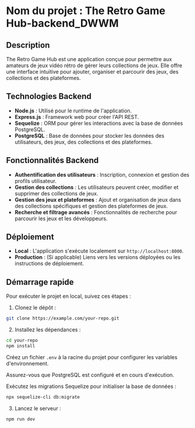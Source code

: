 # Nom du projet : The Retro Game Hub-backend_DWWM

## Description

The Retro Game Hub est une application conçue pour permettre aux amateurs de jeux vidéo rétro de gérer leurs collections de jeux. Elle offre une interface intuitive pour ajouter, organiser et parcourir des jeux, des collections et des plateformes.

## Technologies Backend 

- **Node.js** : Utilisé pour le runtime de l'application. 
- **Express.js** : Framework web pour créer l'API REST. 
- **Sequelize** : ORM pour gérer les interactions avec la base de données PostgreSQL. 
- **PostgreSQL** : Base de données pour stocker les données des utilisateurs, des jeux, des collections et des plateformes. 
## Fonctionnalités Backend 

- **Authentification des utilisateurs** : Inscription, connexion et gestion des profils utilisateur.
- **Gestion des collections** : Les utilisateurs peuvent créer, modifier et supprimer des collections de jeux. 
- **Gestion des jeux et plateformes** : Ajout et organisation de jeux dans des collections spécifiques et gestion des plateformes de jeux.
- **Recherche et filtrage avancés** : Fonctionnalités de recherche pour parcourir les jeux et les développeurs.

## Déploiement

- **Local** : L'application s'exécute localement sur `http://localhost:8000`.
- **Production** : (Si applicable) Liens vers les versions déployées ou les instructions de déploiement.

## Démarrage rapide

Pour exécuter le projet en local, suivez ces étapes :

1. Clonez le dépôt :

 ```bash
 git clone https://example.com/your-repo.git
 ```

2. Installez les dépendances :

```bash
cd your-repo 
npm install
```

Créez un fichier `.env` à la racine du projet pour configurer les variables d'environnement.

Assurez-vous que PostgreSQL est configuré et en cours d'exécution.

Exécutez les migrations Sequelize pour initialiser la base de données :

```bash
npx sequelize-cli db:migrate
```

3. Lancez le serveur :

```bash
npm run dev
```
